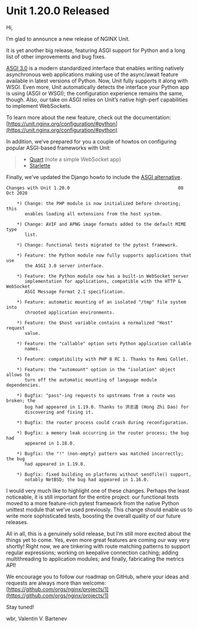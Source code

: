 # Unit 1.20.0 Released

Hi,

I’m glad to announce a new release of NGINX Unit.

It is yet another big release, featuring ASGI support for Python and a long list
of other improvements and bug fixes.

[ASGI 3.0](https://asgi.readthedocs.io/en/latest/) is a modern standardized
interface that enables writing natively asynchronous web applications making
use of the async/await feature available in latest versions of Python.  Now,
Unit fully supports it along with WSGI.  Even more, Unit automatically detects
the interface your Python app is using (ASGI or WSGI); the configuration
experience remains the same, though.  Also, our take on ASGI relies on Unit’s
native high-perf capabilities to implement WebSockets.

To learn more about the new feature, check out the documentation:
[https://unit.nginx.org/configuration/#python](https://unit.nginx.org/configuration/#python)

In addition, we’ve prepared for you a couple of howtos on configuring popular
ASGI-based frameworks with Unit:

> - [Quart](../../howto/quart.md) (note a simple WebSocket app)
> - [Starlette](../../howto/starlette.md)

Finally, we’ve updated the Django howto to include the [ASGI alternative](../../howto/django.md#interface-asgi).

```none
Changes with Unit 1.20.0                                         08 Oct 2020

    *) Change: the PHP module is now initialized before chrooting; this
       enables loading all extensions from the host system.

    *) Change: AVIF and APNG image formats added to the default MIME type
       list.

    *) Change: functional tests migrated to the pytest framework.

    *) Feature: the Python module now fully supports applications that use
       the ASGI 3.0 server interface.

    *) Feature: the Python module now has a built-in WebSocket server
       implementation for applications, compatible with the HTTP & WebSocket
       ASGI Message Format 2.1 specification.

    *) Feature: automatic mounting of an isolated "/tmp" file system into
       chrooted application environments.

    *) Feature: the $host variable contains a normalized "Host" request
       value.

    *) Feature: the "callable" option sets Python application callable
       names.

    *) Feature: compatibility with PHP 8 RC 1. Thanks to Remi Collet.

    *) Feature: the "automount" option in the "isolation" object allows to
       turn off the automatic mounting of language module dependencies.

    *) Bugfix: "pass"-ing requests to upstreams from a route was broken; the
       bug had appeared in 1.19.0. Thanks to 洪志道 (Hong Zhi Dao) for
       discovering and fixing it.

    *) Bugfix: the router process could crash during reconfiguration.

    *) Bugfix: a memory leak occurring in the router process; the bug had
       appeared in 1.18.0.

    *) Bugfix: the "!" (non-empty) pattern was matched incorrectly; the bug
       had appeared in 1.19.0.

    *) Bugfix: fixed building on platforms without sendfile() support,
       notably NetBSD; the bug had appeared in 1.16.0.
```

I would very much like to highlight one of these changes.  Perhaps the least
noticeable, it is still important for the entire project: our functional tests
moved to a more feature-rich pytest framework from the native Python unittest
module that we’ve used previously.  This change should enable us to write more
sophisticated tests, boosting the overall quality of our future releases.

All in all, this is a genuinely solid release, but I’m still more excited
about the things yet to come.  Yes, even more great features are coming our
way very shortly!  Right now, we are tinkering with route matching patterns
to support regular expressions; working on keepalive connection caching;
adding multithreading to application modules; and finally, fabricating the
metrics API!

We encourage you to follow our roadmap on GitHub, where your ideas and requests
are always more than welcome: [https://github.com/orgs/nginx/projects/1](https://github.com/orgs/nginx/projects/1)

Stay tuned!

wbr, Valentin V. Bartenev
